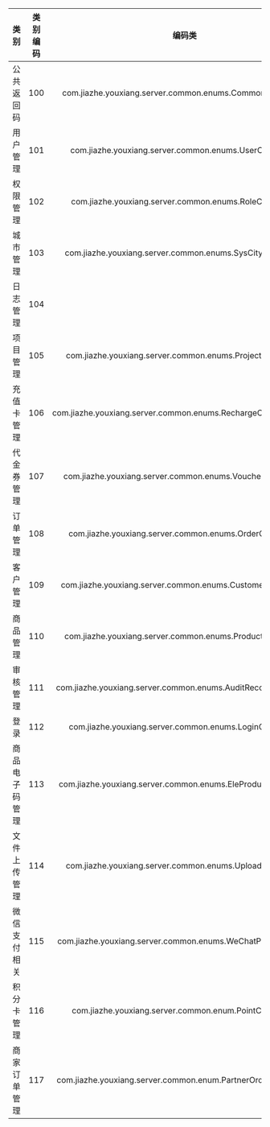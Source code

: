 | 类别 | 类别编码 | 编码类 |
| :---:| :---: | :---: |
| 公共返回码| 100 | com.jiazhe.youxiang.server.common.enums.CommonCodeEnum |
| 用户管理| 101 | com.jiazhe.youxiang.server.common.enums.UserCodeEnum |
| 权限管理| 102 | com.jiazhe.youxiang.server.common.enums.RoleCodeEnum |
| 城市管理| 103 | com.jiazhe.youxiang.server.common.enums.SysCityCodeEnum |
| 日志管理| 104 |  |
| 项目管理| 105 | com.jiazhe.youxiang.server.common.enums.ProjectCodeEnum |
| 充值卡管理| 106 | com.jiazhe.youxiang.server.common.enums.RechargeCardCodeEnum |
| 代金券管理| 107 |  com.jiazhe.youxiang.server.common.enums.VoucherCodeEnum |
| 订单管理| 108 | com.jiazhe.youxiang.server.common.enums.OrderCodeEnum |
| 客户管理| 109 | com.jiazhe.youxiang.server.common.enums.CustomerCodeEnum |
| 商品管理| 110 | com.jiazhe.youxiang.server.common.enums.ProductCodeEnum |
| 审核管理| 111 | com.jiazhe.youxiang.server.common.enums.AuditRecordCodeEnum |
| 登录   |112   |com.jiazhe.youxiang.server.common.enums.LoginCodeEnum|
| 商品电子码管理|113|com.jiazhe.youxiang.server.common.enums.EleProductCodeEnum |
| 文件上传管理|114|com.jiazhe.youxiang.server.common.enums.UploadCodeEnum |
|微信支付相关|115|com.jiazhe.youxiang.server.common.enums.WeChatPayCodeEnum|
|积分卡管理|116|com.jiazhe.youxiang.server.common.enum.PointCodeEnum|
|商家订单管理|117|com.jiazhe.youxiang.server.common.enum.PartnerOrderCodeEnum|